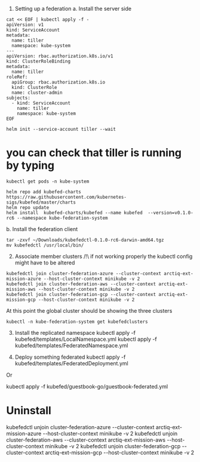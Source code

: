 1. Setting up a federation
a. Install the server side
```
cat << EOF | kubectl apply -f -
apiVersion: v1
kind: ServiceAccount
metadata:
  name: tiller
  namespace: kube-system
---
apiVersion: rbac.authorization.k8s.io/v1
kind: ClusterRoleBinding
metadata:
  name: tiller
roleRef:
  apiGroup: rbac.authorization.k8s.io
  kind: ClusterRole
  name: cluster-admin
subjects:
  - kind: ServiceAccount
    name: tiller
    namespace: kube-system
EOF

```

```
helm init --service-account tiller --wait
```

# you can check that tiller is running by typing
```
kubectl get pods -n kube-system
```

```
helm repo add kubefed-charts https://raw.githubusercontent.com/kubernetes-sigs/kubefed/master/charts
helm repo update
helm install  kubefed-charts/kubefed --name kubefed  --version=v0.1.0-rc6 --namespace kube-federation-system
```

b. Install the federation client
```
tar -zxvf ~/Downloads/kubefedctl-0.1.0-rc6-darwin-amd64.tgz
mv kubefedctl /usr/local/bin/
```

2. Associate member clusters
/!\ if not working properly the kubectl config might have to be altered

```
kubefedctl join cluster-federation-azure --cluster-context arctiq-ext-mission-azure --host-cluster-context minikube -v 2
kubefedctl join cluster-federation-aws --cluster-context arctiq-ext-mission-aws --host-cluster-context minikube -v 2
kubefedctl join cluster-federation-gcp --cluster-context arctiq-ext-mission-gcp --host-cluster-context minikube -v 2
```
 
At this point the global cluster should be showing the three clusters
```
kubectl -n kube-federation-system get kubefedclusters
```

3. Install the replicated namespace
kubectl apply -f kubefed/templates/LocalNamespace.yml
kubectl apply -f kubefed/templates/FederatedNamespace.yml

4. Deploy something federated
kubectl apply -f kubefed/templates/FederatedDeployment.yml

Or 

kubectl apply -f kubefed/guestbook-go/guestbook-federated.yml




# Uninstall

kubefedctl unjoin cluster-federation-azure --cluster-context arctiq-ext-mission-azure --host-cluster-context minikube -v 2
kubefedctl unjoin cluster-federation-aws --cluster-context arctiq-ext-mission-aws --host-cluster-context minikube -v 2
kubefedctl unjoin cluster-federation-gcp --cluster-context arctiq-ext-mission-gcp --host-cluster-context minikube -v 2
